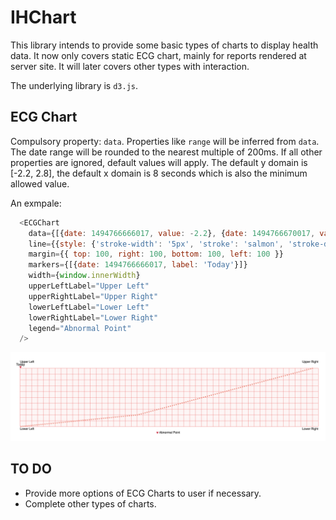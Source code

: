 # IHChart
This library intends to provide some basic types of charts to display health data.
It now only covers static ECG chart, mainly for reports rendered at server site. 
It will later covers other types with interaction.
 
 The underlying library is `d3.js`.
 
 ## ECG Chart
 Compulsory property: `data`. Properties like `range` will be inferred from `data`. 
 The date range will be rounded to the nearest multiple of 200ms. 
 If all other properties are ignored, default values will apply.
 The default y domain is [-2.2, 2.8], the default x domain is 8 seconds which is also the minimum allowed value.
 
 An exmpale:
```js
  <ECGChart
    data={[{date: 1494766666017, value: -2.2}, {date: 1494766670017, value: -1.2}, { date: 1494766676017, value: 2.8}]}
    line={{style: {'stroke-width': '5px', 'stroke': 'salmon', 'stroke-dasharray': '5'}}}
    margin={{ top: 100, right: 100, bottom: 100, left: 100 }}
    markers={[{date: 1494766666017, label: 'Today'}]}
    width={window.innerWidth}
    upperLeftLabel="Upper Left"
    upperRightLabel="Upper Right"
    lowerLeftLabel="Lower Left"
    lowerRightLabel="Lower Right"
    legend="Abnormal Point"
  />
```
![Example](./public/chart.png)
## TO DO
- Provide more options of ECG Charts to user if necessary.
- Complete other types of charts.